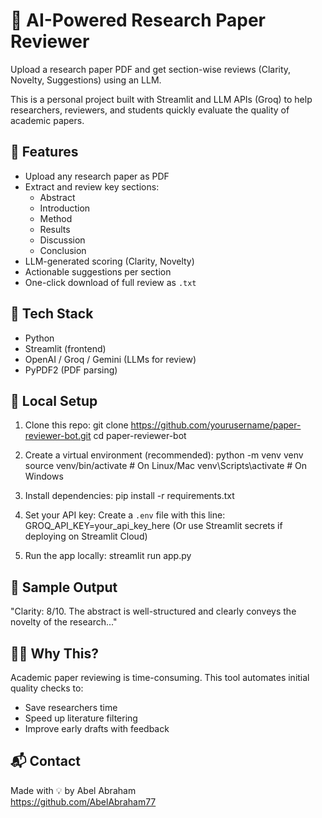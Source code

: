 # 🧠 AI-Powered Research Paper Reviewer

Upload a research paper PDF and get section-wise reviews (Clarity, Novelty, Suggestions) using an LLM.

This is a personal project built with Streamlit and LLM APIs (Groq) to help researchers, reviewers, and students quickly evaluate the quality of academic papers.

## 🚀 Features

- Upload any research paper as PDF
- Extract and review key sections:
  - Abstract
  - Introduction
  - Method
  - Results
  - Discussion
  - Conclusion
- LLM-generated scoring (Clarity, Novelty)
- Actionable suggestions per section
- One-click download of full review as `.txt`

## 🧰 Tech Stack

- Python
- Streamlit (frontend)
- OpenAI / Groq / Gemini (LLMs for review)
- PyPDF2 (PDF parsing)

## 🔧 Local Setup

1. Clone this repo:
   git clone https://github.com/yourusername/paper-reviewer-bot.git
   cd paper-reviewer-bot

2. Create a virtual environment (recommended):
   python -m venv venv
   source venv/bin/activate        # On Linux/Mac
   venv\Scripts\activate           # On Windows

3. Install dependencies:
   pip install -r requirements.txt

4. Set your API key:
   Create a `.env` file with this line:
   GROQ_API_KEY=your_api_key_here
   (Or use Streamlit secrets if deploying on Streamlit Cloud)

5. Run the app locally:
   streamlit run app.py


## 📄 Sample Output

"Clarity: 8/10. The abstract is well-structured and clearly conveys the novelty of the research..."

## 🙋‍♂️ Why This?

Academic paper reviewing is time-consuming. This tool automates initial quality checks to:
- Save researchers time
- Speed up literature filtering
- Improve early drafts with feedback

## 📬 Contact

Made with 💡 by Abel Abraham  
https://github.com/AbelAbraham77
